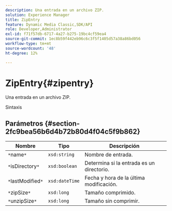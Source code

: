 ```yaml
---
description: Una entrada en un archivo ZIP.
solution: Experience Manager
title: ZipEntry
feature: Dynamic Media Classic,SDK/API
role: Developer,Administrator
exl-id: f71f57db-6717-4a27-b275-19bc4cf59ea4
source-git-commit: 1ec8b59f442eb96c6c3f5f1405d57a38a86bd056
workflow-type: tm+mt
source-wordcount: '48'
ht-degree: 12%

---
```


# ZipEntry{#zipentry}

Una entrada en un archivo ZIP.

Sintaxis

## Parámetros {#section-2fc9bea56b6d4b72b80d4f04c5f9b862}

| Nombre | Tipo | Descripción |
|---|---|---|
| `*`name`*` | `xsd:string` | Nombre de entrada. |
| `*`isDirectory`*` | `xsd:boolean` | Determina si la entrada es un directorio. |
| `*`lastModified`*` | `xsd:dateTime` | Fecha y hora de la última modificación. |
| `*`zipSize`*` | `xsd:long` | Tamaño comprimido. |
| `*`unzipSize`*` | `xsd:long` | Tamaño sin comprimir. |
